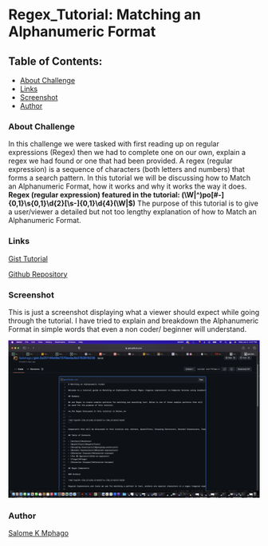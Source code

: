 # Regex_Tutorial: Matching an Alphanumeric Format

## Table of Contents:

- [About Challenge](#About-Challenge)
- [Links](#Links)
- [Screenshot](#Screenshot)
- [Author](#Author)

### About Challenge

In this challenge we were tasked with first reading up on regular expressions (Regex) then we had to complete one on our own, explain a regex we had found or one that had been provided. A regex (regular expression) is a sequence of characters (both letters and numbers) that forms a search pattern.
In this tutorial we will be discussing how to Match an Alphanumeric Format, how it works and why it works the way it does.
**Regex (regular expression) featured in the tutorial: (\W|^)po[#\-]{0,1}\s{0,1}\d{2}[\s-]{0,1}\d{4}(\W|$)**
The purpose of this tutorial is to give a user/viewer a detailed but not too lengthy explanation of how to Match an Alphanumeric Format.

### Links

[Gist Tutorial](https://gist.github.com/Saiishago/2e25114fe09e7370ee0a3b3782619236)

[Github Repository](https://github.com/Saiishago/Regex_Tutorial)

### Screenshot

This is just a screenshot displaying what a viewer should expect while going through the tutorial.
I have tried to explain and breakdown the Alphanumeric Format in simple words that even a non coder/ beginner will understand.

![Gist of Regex Tutorial](<images/Screen Shot 2024-01-03 at 5.47.58 PM.png>)

### Author

[Salome K Mphago](https://github.com/Saiishago/Regex_Tutorial)
